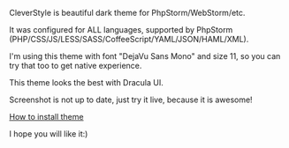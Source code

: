 CleverStyle is beautiful dark theme for PhpStorm/WebStorm/etc.

It was configured for ALL languages, supported by PhpStorm (PHP/CSS/JS/LESS/SASS/CoffeeScript/YAML/JSON/HAML/XML).

I'm using this theme with font "DejaVu Sans Mono" and size 11, so you can try that too to get native experience.

This theme looks the best with Dracula UI.

Screenshot is not up to date, just try it live, because it is awesome!

[How to install theme](http://lmgtfy.com/?q=phpstorm+instal+theme)

I hope you will like it:)
